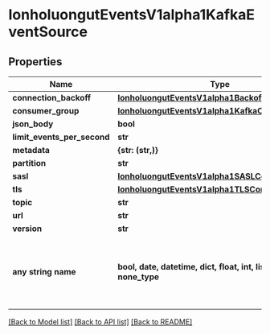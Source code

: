 # IonholuongutEventsV1alpha1KafkaEventSource


## Properties
Name | Type | Description | Notes
------------ | ------------- | ------------- | -------------
**connection_backoff** | [**IonholuongutEventsV1alpha1Backoff**](IonholuongutEventsV1alpha1Backoff.md) |  | [optional] 
**consumer_group** | [**IonholuongutEventsV1alpha1KafkaConsumerGroup**](IonholuongutEventsV1alpha1KafkaConsumerGroup.md) |  | [optional] 
**json_body** | **bool** |  | [optional] 
**limit_events_per_second** | **str** |  | [optional] 
**metadata** | **{str: (str,)}** |  | [optional] 
**partition** | **str** |  | [optional] 
**sasl** | [**IonholuongutEventsV1alpha1SASLConfig**](IonholuongutEventsV1alpha1SASLConfig.md) |  | [optional] 
**tls** | [**IonholuongutEventsV1alpha1TLSConfig**](IonholuongutEventsV1alpha1TLSConfig.md) |  | [optional] 
**topic** | **str** |  | [optional] 
**url** | **str** |  | [optional] 
**version** | **str** |  | [optional] 
**any string name** | **bool, date, datetime, dict, float, int, list, str, none_type** | any string name can be used but the value must be the correct type | [optional]

[[Back to Model list]](../README.md#documentation-for-models) [[Back to API list]](../README.md#documentation-for-api-endpoints) [[Back to README]](../README.md)


